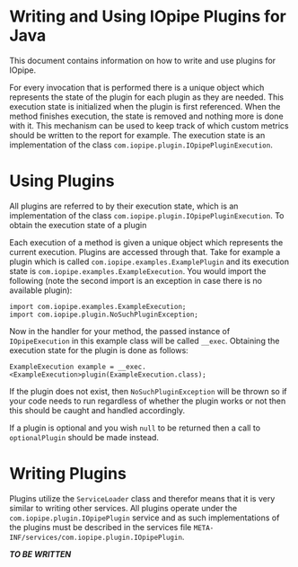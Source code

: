 # Writing and Using IOpipe Plugins for Java

This document contains information on how to write and use plugins for IOpipe.

For every invocation that is performed there is a unique object which
represents the state of the plugin for each plugin as they are needed. This
execution state is initialized when the plugin is first referenced. When the
method finishes execution, the state is removed and nothing more is done with
it. This mechanism can be used to keep track of which custom metrics should
be written to the report for example. The execution state is an implementation
of the class `com.iopipe.plugin.IOpipePluginExecution`.

# Using Plugins

All plugins are referred to by their execution state, which is an
implementation of the class `com.iopipe.plugin.IOpipePluginExecution`.
To obtain the execution state of a plugin

Each execution of a method is given a unique object which represents the
current execution. Plugins are accessed through that. Take for example a
plugin which is called `com.iopipe.examples.ExamplePlugin` and its
execution state is `com.iopipe.examples.ExampleExecution`. You would import
the following (note the second import is an exception in case there is no
available plugin):

```
import com.iopipe.examples.ExampleExecution;
import com.iopipe.plugin.NoSuchPluginException;
```

Now in the handler for your method, the passed instance of `IOpipeExecution`
in this example class will be called `__exec`. Obtaining the execution state
for the plugin is done as follows:

```
ExampleExecution example = __exec.<ExampleExecution>plugin(ExampleExecution.class);
```

If the plugin does not exist, then `NoSuchPluginException` will be thrown so
if your code needs to run regardless of whether the plugin works or not then
this should be caught and handled accordingly.

If a plugin is optional and you wish `null` to be returned then a call to
`optionalPlugin` should be made instead.

# Writing Plugins

Plugins utilize the `ServiceLoader` class and therefor means that it is very
similar to writing other services. All plugins operate under the
`com.iopipe.plugin.IOpipePlugin` service and as such implementations of the
plugins must be described in the services file
`META-INF/services/com.iopipe.plugin.IOpipePlugin`.

***TO BE WRITTEN***

